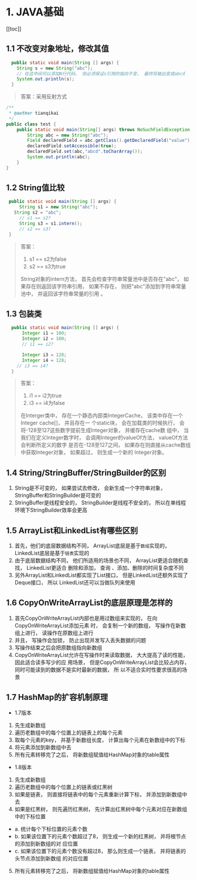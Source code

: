 # 1. JAVA基础
[[toc]]

## 1.1 不改变对象地址，修改其值

```java
  public static void main(String [] args) {
    String s = new String("abc");
    // 在这中间可以添加N⾏代码， 但必须保证s引⽤的指向不变， 最终将输出变成abcd
    System.out.println(s);
  }
```

> 答案：采用反射方式
```java
/**
 * @author tianqikai
 */
public class test {
    public static void main(String[] args) throws NoSuchFieldException, IllegalAccessException {
        String abc = new String("abc");
        Field declaredField = abc.getClass().getDeclaredField("value");
        declaredField.setAccessible(true);
        declaredField.set(abc,"abcd".toCharArray());
        System.out.println(abc);
    }
}
```

## 1.2 String值比较
```java
 public static void main(String [] args) {
     String s1 = new String("abc");
   String s2 = "abc";
     // s1 == s2?
     String s3 = s1.intern();
     // s2 == s3?
 }
```
> 答案：
> 1. s1 == s2为false
> 2. s2 == s3为true
> 
> String对象的intern⽅法， ⾸先会检查字符串常量池中是否存在"abc"， 如果存在则返回该字符串引⽤， 如果不存在， 则把"abc"添加到字符串常量池中， 并返回该字符串常量的引⽤ 。

## 1.3 包装类

```java
  public static void main(String [] args) {
      Integer i1 = 100;
      Integer i2 = 100;
      // i1 == i2?

      Integer i3 = 128;
      Integer i4 = 128;
    // i3 == i4?
  }
```
> 答案：
> 1. i1 == i2为true
> 2. i3 == i4为false
> 
> 在Interger类中， 存在⼀个静态内部类IntegerCache， 该类中存在⼀个Integer cache[]， 并且存在⼀    个static块， 会在加载类的时候执⾏， 会将-128⾄127这些数字提前⽣成Integer对象， 并缓存在cache数 组中， 当我们在定义Integer数字时， 会调⽤Integer的valueOf⽅法， valueOf⽅法会判断所定义的数字   是否在-128⾄127之间， 如果存在则直接从cache数组中获取Integer对象， 如果超过， 则⽣成⼀个新的  Integer对象。

## 1.4 String/StringBuffer/StringBuilder的区别

1. String是不可变的， 如果尝试去修改， 会新⽣成⼀个字符串对象， StringBuffer和StringBuilder是可变的
2. StringBuffer是线程安全的， StringBuilder是线程不安全的， 所以在单线程环境下StringBuilder效率会更⾼

## 1.5 ArrayList和LinkedList有哪些区别

1. ⾸先，他们的底层数据结构不同， ArrayList底层是基于`数组`实现的， LinkedList底层是基于`链表`实现的
2. 由于底层数据结构不同， 他们所适⽤的场景也不同， ArrayList更适合随机查找， LinkedList更适合 删除和添加， 查询 、添加、删除的时间复杂度不同
3. 另外ArrayList和LinkedList都实现了List接⼝， 但是LinkedList还额外实现了Deque接⼝， 所以 LinkedList还可以当做队列来使⽤

## 1.6 CopyOnWriteArrayList的底层原理是怎样的
1. ⾸先CopyOnWriteArrayList内部也是⽤过数组来实现的， 在向CopyOnWriteArrayList添加元素 时， 会复制⼀个新的数组， 写操作在新数组上进⾏， 读操作在原数组上进⾏
2. 并且， 写操作会加锁， 防⽌出现并发写⼊丢失数据的问题
3. 写操作结束之后会把原数组指向新数组
4. CopyOnWriteArrayList允许在写操作时来读取数据， ⼤⼤提⾼了读的性能， 因此适合读多写少的应 ⽤场景， 但是CopyOnWriteArrayList会⽐较占内存， 同时可能读到的数据不是实时最新的数据， 所 以不适合实时性要求很⾼的场景

## 1.7 HashMap的扩容机制原理

- 1.7版本
1. 先⽣成新数组
2. 遍历⽼数组中的每个位置上的链表上的每个元素
3. 取每个元素的key， 并基于新数组⻓度， 计算出每个元素在新数组中的下标
4. 将元素添加到新数组中去
5. 所有元素转移完了之后， 将新数组赋值给HashMap对象的table属性

- 1.8版本
1. 先⽣成新数组
2. 遍历⽼数组中的每个位置上的链表或红⿊树
3. 如果是链表， 则直接将链表中的每个元素重新计算下标， 并添加到新数组中去
4. 如果是红⿊树， 则先遍历红⿊树， 先计算出红⿊树中每个元素对应在新数组中的下标位置
  - a. 统计每个下标位置的元素个数
  - b. 如果该位置下的元素个数超过了8， 则⽣成⼀个新的红⿊树， 并将根节点的添加到新数组的对 应位置
  - c. 如果该位置下的元素个数没有超过8， 那么则⽣成⼀个链表， 并将链表的头节点添加到新数组 的对应位置
5. 所有元素转移完了之后， 将新数组赋值给HashMap对象的table属性